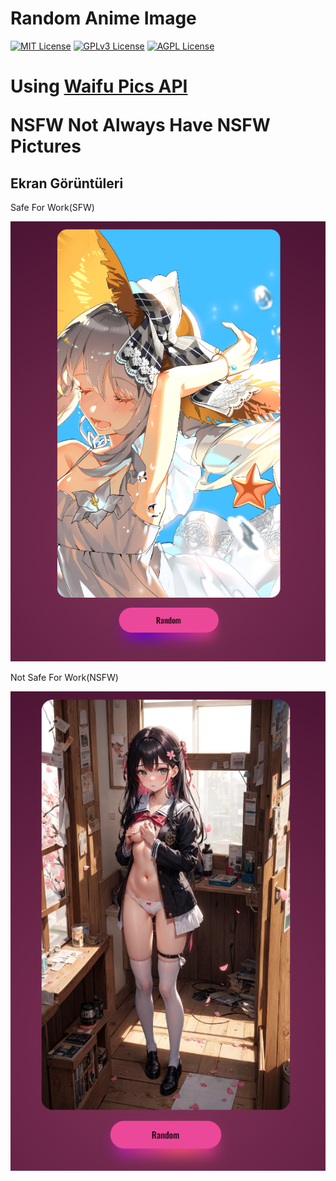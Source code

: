 # Random Anime Image

[![MIT License](https://img.shields.io/badge/License-MIT-green.svg)](https://choosealicense.com/licenses/mit/)
[![GPLv3 License](https://img.shields.io/badge/License-GPL%20v3-yellow.svg)](https://opensource.org/licenses/)
[![AGPL License](https://img.shields.io/badge/license-AGPL-blue.svg)](http://www.gnu.org/licenses/agpl-3.0)

<h1>Using <a href="https://waifu.pics">Waifu Pics API</a>

<p>NSFW Not Always Have NSFW Pictures</p>




  
## Ekran Görüntüleri

Safe For Work(SFW)

![SFW](./photos/SFW.png)


Not Safe For Work(NSFW)

![SFW](./photos/NSFW.png)

  

